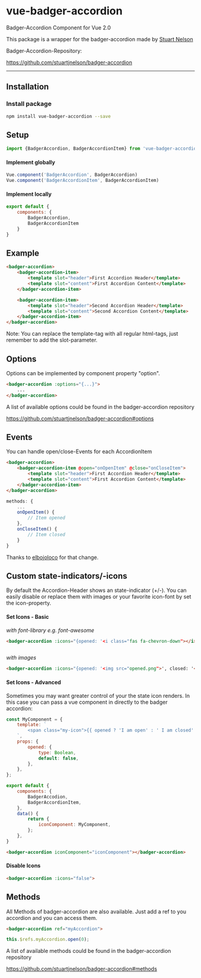# vue-badger-accordion
Badger-Accordion Component for Vue 2.0

This package is a wrapper for the badger-accordion made by [Stuart Nelson](https://github.com/stuartjnelson)

Badger-Accordion-Repository:

https://github.com/stuartjnelson/badger-accordion

---

## Installation

### Install package

```bash
npm install vue-badger-accordion --save
```

## Setup

```javascript
import {BadgerAccordion, BadgerAccordionItem} from 'vue-badger-accordion'
```

#### Implement globally

```javascript
Vue.component('BadgerAccordion', BadgerAccordion)
Vue.component('BadgerAccordionItem', BadgerAccordionItem)
```

#### Implement locally

```javascript
export default {
    components: {
        BadgerAccordion,
        BadgerAccordionItem
    }
}
```

## Example

```html
<badger-accordion>
    <badger-accordion-item>
        <template slot="header">First Accordion Header</template>    
        <template slot="content">First Accordion Content</template>  
    </badger-accordion-item>

    <badger-accordion-item>
        <template slot="header">Second Accordion Header</template>    
        <template slot="content">Second Accordion Content</template>  
    </badger-accordion-item>
</badger-accordion>
```

Note: You can replace the template-tag with all regular html-tags, just remember to add the slot-parameter.

## Options

Options can be implemented by component property "option".

```html
<badger-accordion :options="{...}">
    ...
</badger-accordion>
```
A list of available options could be found in the badger-accordion repository

https://github.com/stuartjnelson/badger-accordion#options

## Events
You can handle open/close-Events for each AccordionItem
```html
<badger-accordion>
    <badger-accordion-item @open="onOpenItem" @close="onCloseItem">
        <template slot="header">First Accordion Header</template>    
        <template slot="content">First Accordion Content</template>  
    </badger-accordion-item>
</badger-accordion>
```

```javascript
methods: {
    ...
    onOpenItem() {
        // Item opened
    },
    onCloseItem() {
        // Item closed
    }
}
```

Thanks to  [elbojoloco](https://github.com/elbojoloco) for that change.

## Custom state-indicators/-icons

By default the Accordion-Header shows an state-indicator (+/-).
You can easily disable or replace them with images or your favorite icon-font by set the icon-property.

#### Set Icons - Basic

*with font-library e.g. font-awesome*
```html
<badger-accordion :icons="{opened: '<i class="fas fa-chevron-down"></i>', closed: '<i class="fas fa-chevron-up"></i>'}">
```
```html

```


*with images*
```html
<badger-accordion :icons="{opened: '<img src="opened.png">', closed: '<img src="closed.png">'}">
```

#### Set Icons - Advanced

Sometimes you may want greater control of your the state icon renders. In this case you can pass a vue component in directly to the badger accordion:

```js
const MyComponent = {
    template: `
        <span class="my-icon">{{ opened ? 'I am open' : ' I am closed' }}</span>
    `,
    props: {
        opened: {
            type: Boolean,
            default: false,
        },
    },
};

export default {
    components: {
        BadgerAccodion,
        BadgerAccordionItem,
    },
    data() {
        return {
            iconComponent: MyComponent,
        };
    },
}
```

```html
<badger-accordion iconComponent="iconComponent"></badger-accordion>
```

#### Disable Icons

```html
<badger-accordion :icons="false">
```

## Methods

All Methods of badger-accordion are also available. Just add a ref to you accordion and you can access them.

```html
<badger-accordion ref="myAccordion">
```

```javascript
this.$refs.myAccordion.open(0);
```

A list of available methods could be found in the badger-accordion repository

https://github.com/stuartjnelson/badger-accordion#methods
